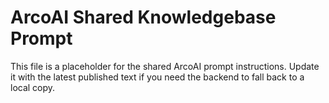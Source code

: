 # ArcoAI Shared Knowledgebase Prompt

This file is a placeholder for the shared ArcoAI prompt instructions. Update it with the latest published text if you need the backend to fall back to a local copy.
